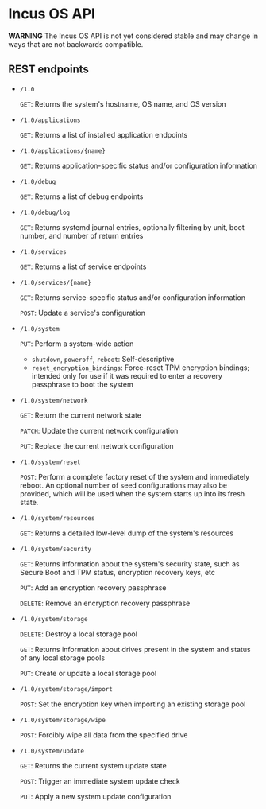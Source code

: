 # Incus OS API

**WARNING** The Incus OS API is not yet considered stable and may change in ways that
are not backwards compatible.

## REST endpoints

  * `/1.0`
  
    `GET`: Returns the system's hostname, OS name, and OS version
 
  * `/1.0/applications`
  
    `GET`: Returns a list of installed application endpoints
  
  * `/1.0/applications/{name}`
  
    `GET`: Returns application-specific status and/or configuration information
  
  * `/1.0/debug`
  
    `GET`: Returns a list of debug endpoints
  
  * `/1.0/debug/log`
  
    `GET`: Returns systemd journal entries, optionally filtering by unit, boot number, and
    number of return entries
  
  * `/1.0/services`
  
    `GET`: Returns a list of service endpoints
  
  * `/1.0/services/{name}`
  
    `GET`: Returns service-specific status and/or configuration information
    
    `POST`: Update a service's configuration
  
  * `/1.0/system`
  
    `PUT`: Perform a system-wide action
      - `shutdown`, `poweroff`, `reboot`: Self-descriptive
      - `reset_encryption_bindings`: Force-reset TPM encryption bindings; intended only for
      use if it was required to enter a recovery passphrase to boot the system
  
  * `/1.0/system/network`
  
    `GET`: Return the current network state
    
    `PATCH`: Update the current network configuration
    
    `PUT`: Replace the current network configuration

  * `/1.0/system/reset`
  
    `POST`: Perform a complete factory reset of the system and immediately reboot. An
    optional number of seed configurations may also be provided, which will be used
    when the system starts up into its fresh state.
    
  * `/1.0/system/resources`
  
    `GET`: Returns a detailed low-level dump of the system's resources
  
  * `/1.0/system/security`
  
    `GET`: Returns information about the system's security state, such as Secure Boot and TPM
    status, encryption recovery keys, etc
    
    `PUT`: Add an encryption recovery passphrase
    
    `DELETE`: Remove an encryption recovery passphrase
  
  * `/1.0/system/storage`
  
    `DELETE`: Destroy a local storage pool
  
    `GET`: Returns information about drives present in the system and status of any local storage
    pools
    
    `PUT`: Create or update a local storage pool

  * `/1.0/system/storage/import`
  
    `POST`: Set the encryption key when importing an existing storage pool

  * `/1.0/system/storage/wipe`
  
    `POST`: Forcibly wipe all data from the specified drive
  
  * `/1.0/system/update`

    `GET`: Returns the current system update state
    
    `POST`: Trigger an immediate system update check
    
    `PUT`: Apply a new system update configuration

